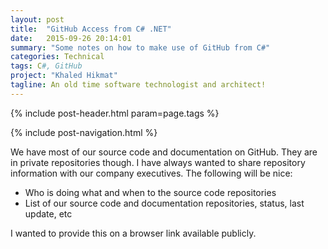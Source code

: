```yaml
---
layout: post
title:  "GitHub Access from C# .NET"
date:   2015-09-26 20:14:01
summary: "Some notes on how to make use of GitHub from C#"
categories: Technical
tags: C#, GitHub
project: "Khaled Hikmat"
tagline: An old time software technologist and architect!
---
```


{% include post-header.html param=page.tags %}

{% include post-navigation.html %}

We have most of our source code and documentation on GitHub. They are in private repositories though. I have always wanted to share repository information with our company executives. The following will be nice:

* Who is doing what and when to the source code repositories
* List of our source code and documentation repositories, status, last update, etc

I wanted to provide this on a browser link available publicly. 
  

